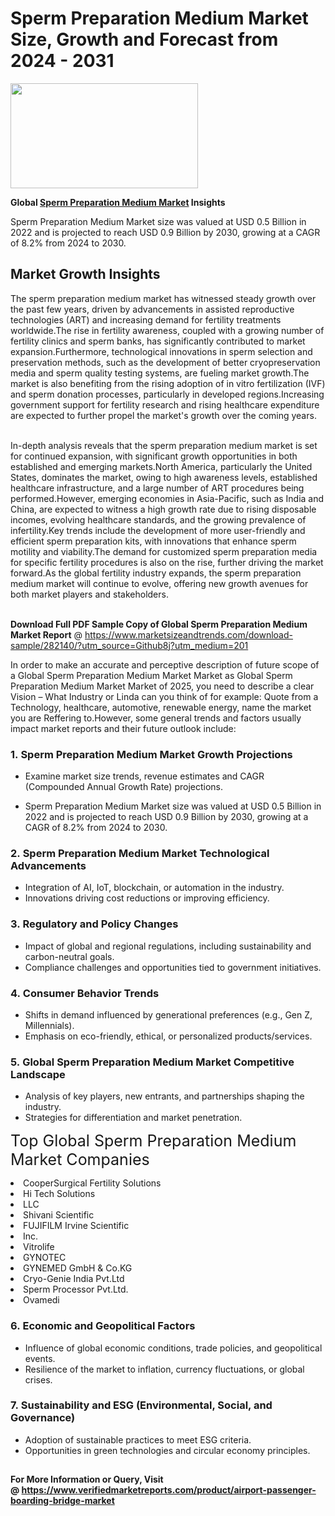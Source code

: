 <H1>Sperm Preparation Medium Market Size, Growth and Forecast from 2024 - 2031</H1><img class="aligncenter size-medium wp-image-584254" src="https://thirdeyenews.in/wp-content/uploads/2024/09/Global-Market-Research-300x168.jpeg" alt="" width="300" height="168" /><p><strong>Global&nbsp;<a href="https://www.marketsizeandtrends.com/download-sample/282140/?utm_source=Github8j?utm_medium=201">Sperm Preparation Medium Market</a> Insights</strong></p><p>Sperm Preparation Medium Market size was valued at USD 0.5 Billion in 2022 and is projected to reach USD 0.9 Billion by 2030, growing at a CAGR of 8.2% from 2024 to 2030.</p><p><h2>Market Growth Insights</h2> <p>The sperm preparation medium market has witnessed steady growth over the past few years, driven by advancements in assisted reproductive technologies (ART) and increasing demand for fertility treatments worldwide.The rise in fertility awareness, coupled with a growing number of fertility clinics and sperm banks, has significantly contributed to market expansion.Furthermore, technological innovations in sperm selection and preservation methods, such as the development of better cryopreservation media and sperm quality testing systems, are fueling market growth.The market is also benefiting from the rising adoption of in vitro fertilization (IVF) and sperm donation processes, particularly in developed regions.Increasing government support for fertility research and rising healthcare expenditure are expected to further propel the market's growth over the coming years.<br><br></p> <p>In-depth analysis reveals that the sperm preparation medium market is set for continued expansion, with significant growth opportunities in both established and emerging markets.North America, particularly the United States, dominates the market, owing to high awareness levels, established healthcare infrastructure, and a large number of ART procedures being performed.However, emerging economies in Asia-Pacific, such as India and China, are expected to witness a high growth rate due to rising disposable incomes, evolving healthcare standards, and the growing prevalence of infertility.Key trends include the development of more user-friendly and efficient sperm preparation kits, with innovations that enhance sperm motility and viability.The demand for customized sperm preparation media for specific fertility procedures is also on the rise, further driving the market forward.As the global fertility industry expands, the sperm preparation medium market will continue to evolve, offering new growth avenues for both market players and stakeholders.<br><br></p><p><span class=""><strong>Download Full PDF Sample Copy of Global Sperm Preparation Medium Market Report</strong> @ <a href="https://www.marketsizeandtrends.com/download-sample/282140/?utm_source=Github8j?utm_medium=201" target="_blank">https://www.marketsizeandtrends.com/download-sample/282140/?utm_source=Github8j?utm_medium=201</a></span></p><p>In order to make an accurate and perceptive description of future scope of a Global&nbsp;Sperm Preparation Medium Market Market as Global&nbsp;Sperm Preparation Medium Market Market of 2025, you need to describe a clear Vision &ndash; What Industry or Linda can you think of for example: Quote from a Technology, healthcare, automotive, renewable energy, name the market you are Reffering to.However, some general trends and factors usually impact market reports and their future outlook include:</p><h3>1.&nbsp;<strong>Sperm Preparation Medium Market Growth Projections</strong></h3><ul><li>Examine market size trends, revenue estimates and CAGR (Compounded Annual Growth Rate) projections.</li><li><p>Sperm Preparation Medium Market size was valued at USD 0.5 Billion in 2022 and is projected to reach USD 0.9 Billion by 2030, growing at a CAGR of 8.2% from 2024 to 2030.</p></li></ul><h3>2.&nbsp;<strong>Sperm Preparation Medium Market Technological Advancements</strong></h3><ul><li>Integration of AI, IoT, blockchain, or automation in the industry.</li><li>Innovations driving cost reductions or improving efficiency.</li></ul><h3>3.&nbsp;<strong>Regulatory and Policy Changes</strong></h3><ul><li>Impact of global and regional regulations, including sustainability and carbon-neutral goals.</li><li>Compliance challenges and opportunities tied to government initiatives.</li></ul><h3>4.&nbsp;<strong>Consumer Behavior Trends</strong></h3><ul><li>Shifts in demand influenced by generational preferences (e.g., Gen Z, Millennials).</li><li>Emphasis on eco-friendly, ethical, or personalized products/services.</li></ul><h3>5.&nbsp;<strong>Global Sperm Preparation Medium Market Competitive Landscape</strong></h3><ul><li>Analysis of key players, new entrants, and partnerships shaping the industry.</li><li>Strategies for differentiation and market penetration.</li></ul><p data-pm-slice="1 1 []"><span style="color: inherit; font-family: inherit; font-size: 25px;">Top Global Sperm Preparation Medium Market Companies</span></p><div class="" data-test-id=""><p><li>CooperSurgical Fertility Solutions</li><li> Hi Tech Solutions</li><li> LLC</li><li> Shivani Scientific</li><li> FUJIFILM Irvine Scientific</li><li> Inc.</li><li> Vitrolife</li><li> GYNOTEC</li><li> GYNEMED GmbH & Co.KG</li><li> Cryo-Genie India Pvt.Ltd</li><li> Sperm Processor Pvt.Ltd.</li><li> Ovamedi</li></p></div><h3>6.&nbsp;<strong>Economic and Geopolitical Factors</strong></h3><ul><li>Influence of global economic conditions, trade policies, and geopolitical events.</li><li>Resilience of the market to inflation, currency fluctuations, or global crises.</li></ul><h3>7.&nbsp;<strong>Sustainability and ESG (Environmental, Social, and Governance)</strong></h3><ul><li>Adoption of sustainable practices to meet ESG criteria.</li><li>Opportunities in green technologies and circular economy principles.</li></ul><h2><strong style="font-size: 14px;">For More Information or Query, Visit @&nbsp;</strong><a style="background-color: #ffffff; font-size: 14px;" href="https://www.marketsizeandtrends.com/report/sperm-preparation-medium-market/" target="_blank">https://www.verifiedmarketreports.com/product/airport-passenger-boarding-bridge-market</a></h2>